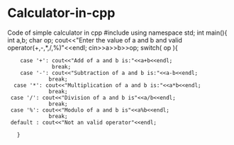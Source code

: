 # Calculator-in-cpp
Code of simple calculator in cpp
#include<iostream>
using namespace std;
int main(){
       int a,b;
       char op;
       cout<<"Enter the value of a and b and valid operator(+,-,*,/,%)"<<endl;
       cin>>a>>b>>op;
       switch( op ){

        case '+': cout<<"Add of a and b is:"<<a+b<<endl;
                  break;
        case '-': cout<<"Subtraction of a and b is:"<<a-b<<endl;
                 break;
      case '*': cout<<"Multiplication of a and b is:"<<a*b<<endl;
                 break;
     case '/': cout<<"Division of a and b is"<<a/b<<endl;
                 break;
     case '%': cout<<"Modulo of a and b is"<<a%b<<endl;
                 break;
     default : cout<<"Not an valid operator"<<endl;  

       }
